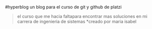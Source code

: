 
#hyperblog
un blog para el curso de git y github de platzi

>el curso que me hacia faltapara encontrar mas soluciones en mi carrera de ingenieria de sistemas
*creado por maria isabel  